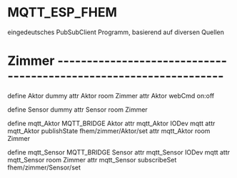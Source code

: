 # MQTT_ESP_FHEM
eingedeutsches PubSubClient Programm, basierend auf diversen Quellen

# Zimmer ------------------------------------------------------------------

define Aktor dummy
attr   Aktor room Zimmer
attr   Aktor webCmd on:off

define Sensor dummy
attr   Sensor room Zimmer

define mqtt_Aktor  MQTT_BRIDGE Aktor
attr   mqtt_Aktor  IODev mqtt
attr   mqtt_Aktor  publishState fhem/zimmer/Aktor/set
attr   mqtt_Aktor  room Zimmer

define mqtt_Sensor  MQTT_BRIDGE Sensor
attr   mqtt_Sensor  IODev mqtt
attr   mqtt_Sensor  room Zimmer
attr   mqtt_Sensor  subscribeSet fhem/zimmer/Sensor/set
